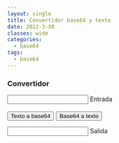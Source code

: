 ```yaml
---
layout: single
title: Convertidor base64 y texto
date: 2022-3-30
classes: wide
categories:
  - base64
tags:
  - base64
---
```


### Convertidor

<div class="group" style="margin-top:1.5vw">
    <input id="input" required="" type="text" class="input">
    <span class="highlight"></span>
    <span class="bar"></span>
    <label>Entrada</label>
</div>
<br>
<button onclick="convert_t_b()" class="btn">Texto a base64</button><button onclick="convert_b_t()" style="margin-left:1%" class="btn">Base64 a texto</button>
<div class="group" style="margin-top:1.5vw">
    <input id="output" required="" type="text" class="input">
    <span class="highlight"></span>
    <span class="bar"></span>
    <label>Salida</label>
  </div>
